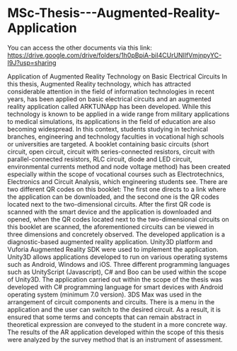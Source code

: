# MSc-Thesis---Augmented-Reality-Application

You can access the other documents via this link: https://drive.google.com/drive/folders/1h0pBpiA-biI4CUrUNlIfVmjnpyYC-I9J?usp=sharing

Application of Augmented Reality Technology on Basic Electrical Circuits
In this thesis, Augmented Reality technology, which has attracted considerable attention in the 
field of information technologies in recent years, has been applied on basic electrical circuits and an 
augmented reality application called ARKTUNApp has been developed. While this technology is known 
to be applied in a wide range from military applications to medical simulations, its applications in the 
field of education are also becoming widespread. In this context, students studying in technical branches, 
engineering and technology faculties in vocational high schools or universities are targeted. A booklet
containing basic circuits (short circuit, open circuit, circuit with series-connected resistors, circuit with 
parallel-connected resistors, RLC circuit, diode and LED circuit, environmental currents method and node 
voltage method) has been created especially within the scope of vocational courses such as 
Electrotechnics, Electronics and Circuit Analysis, which engineering students see. There are two different 
QR codes on this booklet: The first one directs to a link where the application can be downloaded, and the 
second one is the QR codes located next to the two-dimensional circuits. After the first QR code is 
scanned with the smart device and the application is downloaded and opened, when the QR codes located 
next to the two-dimensional circuits on this booklet are scanned, the aforementioned circuits can be 
viewed in three dimensions and concretely observed. The developed application is a diagnostic-based 
augmented reality application. Unity3D platform and Vuforia Augmented Reality SDK were used to 
implement the application. Unity3D allows applications developed to run on various operating systems 
such as Android, Windows and iOS. Three different programming languages such as UnityScript 
(Javascript), C# and Boo can be used within the scope of Unity3D. The application carried out within the 
scope of the thesis was developed with C# programming language for smart devices with Android
operating system (minimum 7.0 version). 3DS Max was used in the arrangement of circuit components 
and circuits. There is a menu in the application and the user can switch to the desired circuit. As a result, 
it is ensured that some terms and concepts that can remain abstract in theoretical expression are conveyed 
to the student in a more concrete way. The results of the AR application developed within the scope of 
this thesis were analyzed by the survey method that is an instrument of assessment. 
